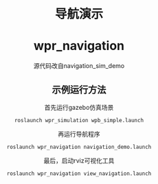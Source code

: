 <center><h1>导航演示

# wpr_navigation

源代码改自navigation\_sim\_demo

## 示例运行方法

首先运行gazebo仿真场景

	roslaunch wpr_simulation wpb_simple.launch

再运行导航程序

	roslaunch wpr_navigation navigation_demo.launch

最后，启动rviz可视化工具

	roslaunch wpr_navigation view_navigation.launch
